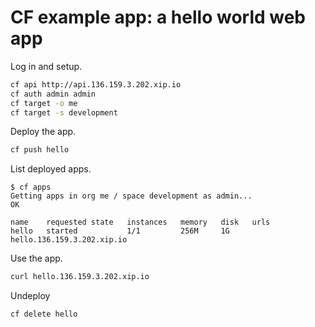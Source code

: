 # CF example app: a hello world web app

Log in and setup.

```bash
cf api http://api.136.159.3.202.xip.io
cf auth admin admin
cf target -o me
cf target -s development
```

Deploy the app.

```bash
cf push hello
```

List deployed apps.

    $ cf apps
    Getting apps in org me / space development as admin...
    OK

    name    requested state   instances   memory   disk   urls
    hello   started           1/1         256M     1G     hello.136.159.3.202.xip.io

Use the app.

```bash
curl hello.136.159.3.202.xip.io
```

Undeploy

```bash
cf delete hello
```
